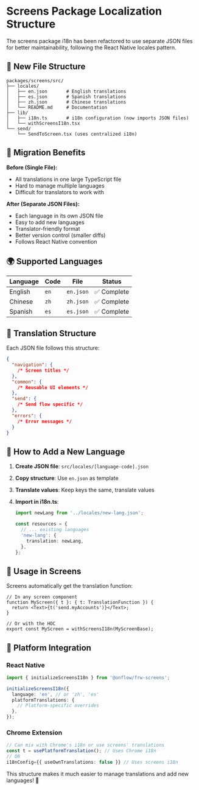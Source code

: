 # Screens Package Localization Structure

The screens package i18n has been refactored to use separate JSON files for
better maintainability, following the React Native locales pattern.

## 📁 New File Structure

```
packages/screens/src/
├── locales/
│   ├── en.json       # English translations
│   ├── es.json       # Spanish translations
│   ├── zh.json       # Chinese translations
│   └── README.md     # Documentation
├── lib/
│   ├── i18n.ts       # i18n configuration (now imports JSON files)
│   └── withScreensI18n.tsx
└── send/
    └── SendToScreen.tsx (uses centralized i18n)
```

## 🔄 Migration Benefits

**Before (Single File):**

- All translations in one large TypeScript file
- Hard to manage multiple languages
- Difficult for translators to work with

**After (Separate JSON Files):**

- Each language in its own JSON file
- Easy to add new languages
- Translator-friendly format
- Better version control (smaller diffs)
- Follows React Native convention

## 🌍 Supported Languages

| Language | Code | File      | Status      |
| -------- | ---- | --------- | ----------- |
| English  | `en` | `en.json` | ✅ Complete |
| Chinese  | `zh` | `zh.json` | ✅ Complete |
| Spanish  | `es` | `es.json` | ✅ Complete |

## 📝 Translation Structure

Each JSON file follows this structure:

```json
{
  "navigation": {
    /* Screen titles */
  },
  "common": {
    /* Reusable UI elements */
  },
  "send": {
    /* Send flow specific */
  },
  "errors": {
    /* Error messages */
  }
}
```

## 🔧 How to Add a New Language

1. **Create JSON file**: `src/locales/[language-code].json`
2. **Copy structure**: Use `en.json` as template
3. **Translate values**: Keep keys the same, translate values
4. **Import in i18n.ts**:

   ```typescript
   import newLang from '../locales/new-lang.json';

   const resources = {
     // ... existing languages
     'new-lang': {
       translation: newLang,
     },
   };
   ```

## 🎯 Usage in Screens

Screens automatically get the translation function:

```tsx
// In any screen component
function MyScreen({ t }: { t: TranslationFunction }) {
  return <Text>{t('send.myAccounts')}</Text>;
}

// Or with the HOC
export const MyScreen = withScreensI18n(MyScreenBase);
```

## 🔗 Platform Integration

### React Native

```typescript
import { initializeScreensI18n } from '@onflow/frw-screens';

initializeScreensI18n({
  language: 'en', // or 'zh', 'es'
  platformTranslations: {
    // Platform-specific overrides
  },
});
```

### Chrome Extension

```typescript
// Can mix with Chrome's i18n or use screens' translations
const t = usePlatformTranslation(); // Uses Chrome i18n
// OR
i18nConfig={{ useOwnTranslations: false }} // Uses screens i18n
```

This structure makes it much easier to manage translations and add new
languages! 🚀
